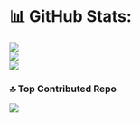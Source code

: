 
# 📊 GitHub Stats:
![](https://github-readme-stats.vercel.app/api?username=antiparty&theme=dark&hide_border=false&include_all_commits=true&count_private=false)<br/>
![](https://github-readme-streak-stats.herokuapp.com/?user=antiparty&theme=dark&hide_border=false)<br/>
![](https://github-readme-stats.vercel.app/api/top-langs/?username=antiparty&theme=dark&hide_border=false&include_all_commits=true&count_private=false&layout=compact)

### 🔝 Top Contributed Repo
![](https://github-contributor-stats.vercel.app/api?username=antiparty&limit=5&theme=dark&combine_all_yearly_contributions=true)

<!-- Proudly created with GPRM ( https://gprm.itsvg.in ) -->
